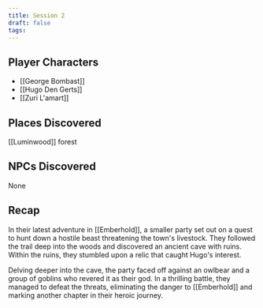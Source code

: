 ```yaml
---
title: Session 2
draft: false
tags:
---
```

## Player Characters
- [[George Bombast]]
- [[Hugo Den Gerts]]
- [[Zuri L'amart]]
## Places Discovered
[[Luminwood]] forest
## NPCs Discovered
None
## Recap
In their latest adventure in [[Emberhold]], a smaller party set out on a quest to hunt down a hostile beast threatening the town's livestock. They followed the trail deep into the woods and discovered an ancient cave with ruins. Within the ruins, they stumbled upon a relic that caught Hugo's interest.

Delving deeper into the cave, the party faced off against an owlbear and a group of goblins who revered it as their god. In a thrilling battle, they managed to defeat the threats, eliminating the danger to [[Emberhold]] and marking another chapter in their heroic journey.